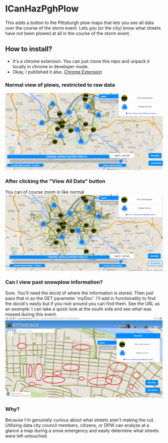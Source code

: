 # ICanHazPghPlow
This adds a button to the Pittsburgh plow maps that lets you see all data over the course of the storm event. Lets you (or the city) know what streets have not been plowed at all in the course of the storm event.

## How to install? 
* It's a chrome extension. You can just clone this repo and unpack it locally in chrome in developer mode.
* Okay, I published it also. [Chrome Extension](https://chrome.google.com/webstore/detail/icanhazpghplow/hecnkipdakpeciljiompkdmjjaccfcnp?hl=en-US&gl=US)

### Normal view of plows, restricted to raw data
![Alt text](/screenshots/normalview.png?raw=true "Normal Plow View")

### After clicking the "View All Data" button
You can of course zoom in like normal
![Alt text](/screenshots/allview.png?raw=true "After Clicking Button")

### Can I view past snowplow information?
Sure. You'll need the docid of where the information is stored. Then just pass that in as the GET parameter 'myDoc'. I'll add in functionality to find the docid's easily but if you root around you can find them. See the URL as an example: I can take a quick look at the south side and see what was missed during this event.
![Alt text](/screenshots/mydoc.png?raw=true "Viewing Past Storm Event (missing salted roads circled)")

### Why?
Because I'm genuinely curious about what streets aren't making the cut. Utilizing data city council members, citizens, or DPW can analyze at a glance a map during a snow emergency and easily determine what streets were left untouched.

